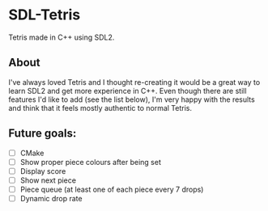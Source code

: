 # SDL-Tetris
Tetris made in C++ using SDL2.

## About
I've always loved Tetris and I thought re-creating it would be a great way to learn SDL2 and get more experience in C++. Even though there are still features I'd like to add (see the list below), I'm very happy with the results and think that it feels mostly authentic to normal Tetris.

## Future goals:
- [ ] CMake
- [ ] Show proper piece colours after being set
- [ ] Display score
- [ ] Show next piece
- [ ] Piece queue (at least one of each piece every 7 drops)
- [ ] Dynamic drop rate
